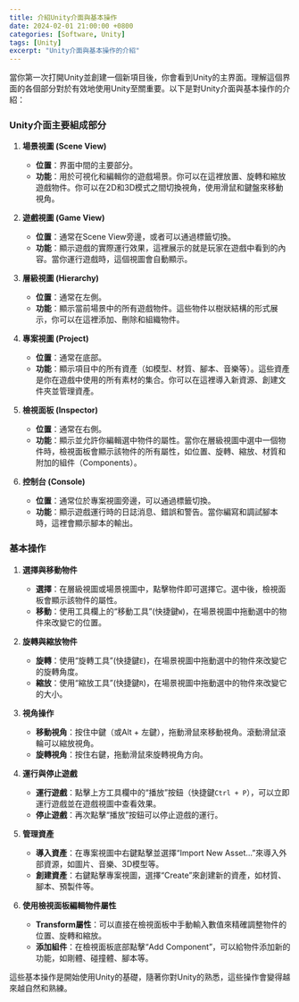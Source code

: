 ```yaml
---
title: 介紹Unity介面與基本操作
date: 2024-02-01 21:00:00 +0800
categories: [Software, Unity]
tags: [Unity] 
excerpt: "Unity介面與基本操作的介紹"
---
```


當你第一次打開Unity並創建一個新項目後，你會看到Unity的主界面。理解這個界面的各個部分對於有效地使用Unity至關重要。以下是對Unity介面與基本操作的介紹：

### Unity介面主要組成部分

1. **場景視圖 (Scene View)**
   - **位置**：界面中間的主要部分。
   - **功能**：用於可視化和編輯你的遊戲場景。你可以在這裡放置、旋轉和縮放遊戲物件。你可以在2D和3D模式之間切換視角，使用滑鼠和鍵盤來移動視角。

2. **遊戲視圖 (Game View)**
   - **位置**：通常在Scene View旁邊，或者可以通過標籤切換。
   - **功能**：顯示遊戲的實際運行效果，這裡展示的就是玩家在遊戲中看到的內容。當你運行遊戲時，這個視圖會自動顯示。

3. **層級視圖 (Hierarchy)**
   - **位置**：通常在左側。
   - **功能**：顯示當前場景中的所有遊戲物件。這些物件以樹狀結構的形式展示，你可以在這裡添加、刪除和組織物件。

4. **專案視圖 (Project)**
   - **位置**：通常在底部。
   - **功能**：顯示項目中的所有資產（如模型、材質、腳本、音樂等）。這些資產是你在遊戲中使用的所有素材的集合。你可以在這裡導入新資源、創建文件夾並管理資產。

5. **檢視面板 (Inspector)**
   - **位置**：通常在右側。
   - **功能**：顯示並允許你編輯選中物件的屬性。當你在層級視圖中選中一個物件時，檢視面板會顯示該物件的所有屬性，如位置、旋轉、縮放、材質和附加的組件（Components）。

6. **控制台 (Console)**
   - **位置**：通常位於專案視圖旁邊，可以通過標籤切換。
   - **功能**：顯示遊戲運行時的日誌消息、錯誤和警告。當你編寫和調試腳本時，這裡會顯示腳本的輸出。

### 基本操作

1. **選擇與移動物件**
   - **選擇**：在層級視圖或場景視圖中，點擊物件即可選擇它。選中後，檢視面板會顯示該物件的屬性。
   - **移動**：使用工具欄上的“移動工具”(快捷鍵`W`)，在場景視圖中拖動選中的物件來改變它的位置。

2. **旋轉與縮放物件**
   - **旋轉**：使用“旋轉工具”(快捷鍵`E`)，在場景視圖中拖動選中的物件來改變它的旋轉角度。
   - **縮放**：使用“縮放工具”(快捷鍵`R`)，在場景視圖中拖動選中的物件來改變它的大小。

3. **視角操作**
   - **移動視角**：按住中鍵（或Alt + 左鍵），拖動滑鼠來移動視角。滾動滑鼠滾輪可以縮放視角。
   - **旋轉視角**：按住右鍵，拖動滑鼠來旋轉視角方向。

4. **運行與停止遊戲**
   - **運行遊戲**：點擊上方工具欄中的“播放”按鈕（快捷鍵`Ctrl + P`），可以立即運行遊戲並在遊戲視圖中查看效果。
   - **停止遊戲**：再次點擊“播放”按鈕可以停止遊戲的運行。

5. **管理資產**
   - **導入資產**：在專案視圖中右鍵點擊並選擇“Import New Asset…”來導入外部資源，如圖片、音樂、3D模型等。
   - **創建資產**：右鍵點擊專案視圖，選擇“Create”來創建新的資產，如材質、腳本、預製件等。

6. **使用檢視面板編輯物件屬性**
   - **Transform屬性**：可以直接在檢視面板中手動輸入數值來精確調整物件的位置、旋轉和縮放。
   - **添加組件**：在檢視面板底部點擊“Add Component”，可以給物件添加新的功能，如剛體、碰撞體、腳本等。

這些基本操作是開始使用Unity的基礎，隨著你對Unity的熟悉，這些操作會變得越來越自然和熟練。
